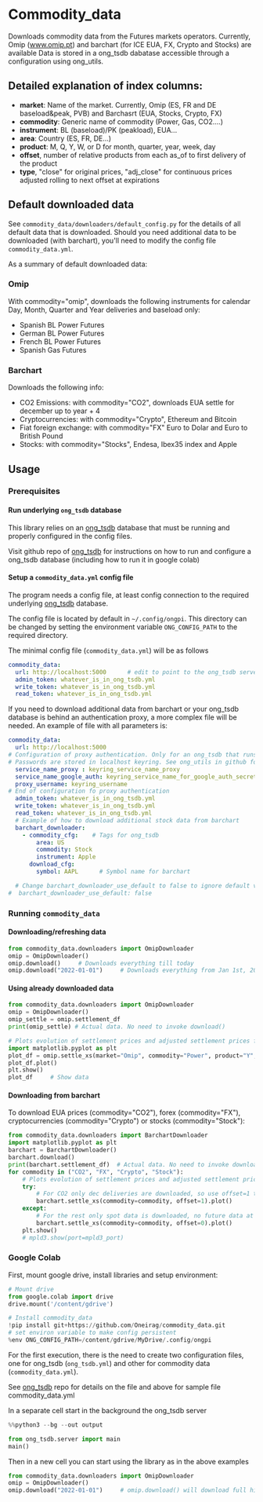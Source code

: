 # Commodity_data
Downloads commodity data from the Futures markets operators. Currently, Omip (www.omip.pt) and barchart (for ICE EUA, FX, Crypto and Stocks) are available
Data is stored in a ong_tsdb dabatase accessible through a configuration using ong_utils.

## Detailed explanation of index columns:
                   
* **market**: Name of the market. Currently, Omip (ES, FR and DE baseload&peak, PVB) and Barchasrt (EUA, Stocks, Crypto, FX)
* **commodity**: Generic name of commodity (Power, Gas, CO2....)
* **instrument**: BL (baseload)/PK (peakload), EUA...
* **area**: Country (ES, FR, DE...)
* **product**: M, Q, Y, W, or D for month, quarter, year, week, day
* **offset**,  number of relative products from each as_of to first delivery of the product 
* **type**,  "close" for original prices, "adj_close" for continuous prices adjusted rolling to next offset at expirations

## Default downloaded data
See `commodity_data/downloaders/default_config.py` for the details of all default 
data that is downloaded.
Should you need additional data to be downloaded (with barchart), you'll need to modify the config file `commodity_data.yml`.

As a summary of default downloaded data:

### Omip
With commodity="omip", downloads the following instruments for calendar Day, Month, Quarter and Year deliveries and baseload only: 
* Spanish BL Power Futures
* German BL Power Futures
* French BL Power Futures
* Spanish Gas Futures
### Barchart
Downloads the following info:
* CO2 Emissions: with commodity="CO2", downloads EUA settle for december up to year + 4
* Cryptocurrencies: with commodity="Crypto", Ethereum and Bitcoin
* Fiat foreign exchange: with commodity="FX" Euro to Dolar and Euro to British Pound
* Stocks: with commodity="Stocks", Endesa, Ibex35 index and Apple

## Usage
### Prerequisites
#### Run underlying `ong_tsdb` database
This library relies on an [ong_tsdb](https://github.com/Oneirag/ong_tsdb.git) database that must be running and 
properly configured in the config files.

Visit github repo of [ong_tsdb](https://github.com/Oneirag/ong_tsdb.git) for instructions on how to run and configure a ong_tsdb database
(including how to run it in google colab)

#### Setup a `commodity_data.yml` config file
The program needs a config file, at least config connection to the required underlying 
[ong_tsdb](https://github.com/Oneirag/ong_tsdb.git) database.

The config file is located by default in `~/.config/ongpi`. This directory can be 
changed by setting the environment variable `ONG_CONFIG_PATH` to the required directory.

The minimal config file (`commodity_data.yml`) will be as follows
```yaml
commodity_data:
  url: http://localhost:5000      # edit to point to the ong_tsdb server address
  admin_token: whatever_is_in_ong_tsdb.yml
  write_token: whatever_is_in_ong_tsdb.yml
  read_token: whatever_is_in_ong_tsdb.yml
```
If you need to download additional data from barchart or your ong_tsdb database is behind an authentication proxy,
a more complex file will be needed. An example of file with all parameters is:
```yaml
commodity_data:
  url: http://localhost:5000
# Configuration of proxy authentication. Only for an ong_tsdb that runs under a server that needs additional authentication
# Passwords are stored in localhost keyring. See ong_utils in github for instructions on how to set up the keyring (if needed) 
  service_name_proxy : keyring_service_name_proxy
  service_name_google_auth: keyring_service_name_for_google_auth_secret
  proxy_username: keyring_username
# End of configuration fo proxy authentication
  admin_token: whatever_is_in_ong_tsdb.yml
  write_token: whatever_is_in_ong_tsdb.yml
  read_token: whatever_is_in_ong_tsdb.yml
  # Example of how to download additional stock data from barchart
  barchart_downloader:
    - commodity_cfg:    # Tags for ong_tsdb
        area: US
        commodity: Stock
        instrument: Apple
      download_cfg:
        symbol: AAPL      # Symbol name for barchart

  # Change barchart_downloader_use_default to false to ignore default values and use only the ones defined in this file
#  barchart_downloader_use_default: false

```

### Running `commodity_data`
#### Downloading/refreshing data
```python
from commodity_data.downloaders import OmipDownloader
omip = OmipDownloader()
omip.download()     # Downloads everything till today
omip.download("2022-01-01")     # Downloads everything from Jan 1st, 2022
```
#### Using already downloaded data
```python
from commodity_data.downloaders import OmipDownloader
omip = OmipDownloader()
omip_settle = omip.settlement_df
print(omip_settle) # Actual data. No need to invoke download()

# Plots evolution of settlement prices and adjusted settlement prices for cal ahead (offset=1) of Spanish power baseload
import matplotlib.pyplot as plt
plot_df = omip.settle_xs(market="Omip", commodity="Power", product="Y", offset=1)
plot_df.plot()
plt.show()
plot_df     # Show data
```
#### Downloading from barchart
To download EUA prices (commodity="CO2"), forex (commodity="FX"), cryptocurrencies (commodity="Crypto")
or stocks (commodity="Stock"):
```python
from commodity_data.downloaders import BarchartDownloader
import matplotlib.pyplot as plt 
barchart = BarchartDownloader()
barchart.download()
print(barchart.settlement_df)  # Actual data. No need to invoke download()
for commodity in ("CO2", "FX", "Crypto", "Stock"):
    # Plots evolution of settlement prices and adjusted settlement prices for selected market
    try:
        # For CO2 only dec deliveries are downloaded, so use offset=1 to get data for current dec
        barchart.settle_xs(commodity=commodity, offset=1).plot()
    except:
        # For the rest only spot data is downloaded, no future data at all
        barchart.settle_xs(commodity=commodity, offset=0).plot()
    plt.show()
    # mpld3.show(port=mpld3_port)

```

### Google Colab
First, mount google drive, install libraries and setup environment:
```python
# Mount drive
from google.colab import drive
drive.mount('/content/gdrive')

# Install commodity_data
!pip install git+https://github.com/Oneirag/commodity_data.git
# set environ variable to make config persistent
%env ONG_CONFIG_PATH=/content/gdrive/MyDrive/.config/ongpi
```
For the first execution, there is the need to create two configuration files, one for ong_tsdb (`ong_tsdb.yml`) and
other for commodity data (`commodity_data.yml`). 

See [ong_tsdb](https://github.com/Oneirag/ong_tsdb.git) repo for details on the file and above for sample file commodity_data.yml

In a separate cell start in the background the ong_tsdb server
```python
%%python3 --bg --out output

from ong_tsdb.server import main
main()
```

Then in a new cell you can start using the library as in the above examples

```python
from commodity_data.downloaders import OmipDownloader
omip = OmipDownloader()
omip.download("2022-01-01")     # omip.download() will download full history (very slow)
```